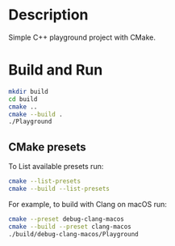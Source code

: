 # Description
Simple C++ playground project with CMake.

# Build and Run

```bash
mkdir build
cd build
cmake ..
cmake --build .
./Playground
```

## CMake presets

To List available presets run:

```bash
cmake --list-presets
cmake --build --list-presets
```

For example, to build with Clang on macOS run:

```bash
cmake --preset debug-clang-macos
cmake --build --preset clang-macos
./build/debug-clang-macos/Playground
```
